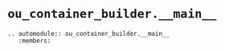 # `ou_container_builder.__main__`

```{eval-rst}
.. automodule:: ou_container_builder.__main__
   :members:
```
